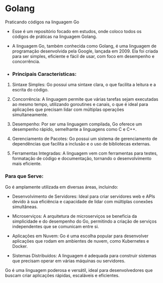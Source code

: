 # Golang
Praticando códigos na linguagem Go

- Esse é um repositório focado em estudos, onde coloco todos os códigos de práticas na linguagem Golang.


- A linguagem Go, também conhecida como Golang, é uma linguagem de programação desenvolvida pela Google, lançada em 2009. Ela foi criada para ser simples, eficiente e fácil de usar, com foco em desempenho e concorrência.

- ### Principais Características:

1. Sintaxe Simples: Go possui uma sintaxe clara, o que facilita a leitura e a escrita do código.

2. Concorrência: A linguagem permite que várias tarefas sejam executadas ao mesmo tempo, utilizando goroutines e canais, o que é ideal para aplicações que precisam lidar com múltiplas operações simultaneamente.

3. Desempenho: Por ser uma linguagem compilada, Go oferece um desempenho rápido, semelhante a linguagens como C e C++.

4. Gerenciamento de Pacotes: Go possui um sistema de gerenciamento de dependências que facilita a inclusão e o uso de bibliotecas externas.

5. Ferramentas Integradas: A linguagem vem com ferramentas para testes, formatação de código e documentação, tornando o desenvolvimento mais eficiente.

### Para que Serve:

Go é amplamente utilizada em diversas áreas, incluindo:

- Desenvolvimento de Servidores: Ideal para criar servidores web e APIs devido à sua eficiência e capacidade de lidar com múltiplas conexões simultâneas.

- Microserviços: A arquitetura de microserviços se beneficia da simplicidade e do desempenho do Go, permitindo a criação de serviços independentes que se comunicam entre si.

- Aplicações em Nuvem: Go é uma escolha popular para desenvolver aplicações que rodam em ambientes de nuvem, como Kubernetes e Docker.

- Sistemas Distribuídos: A linguagem é adequada para construir sistemas que precisam operar em várias máquinas ou servidores.

Go é uma linguagem poderosa e versátil, ideal para desenvolvedores que buscam criar aplicações rápidas, escaláveis e eficientes.
